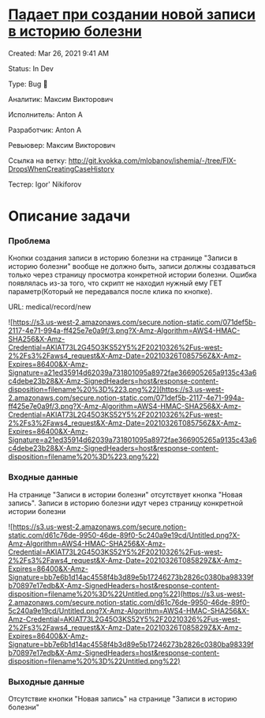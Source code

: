 # [Падает при создании новой записи в историю болезни](https://www.notion.so/400843d3a2ce4e40a5495a39a3a569bf?v=a3388d3507c64b088f0b1b2c107f4dcb&p=61eb50d1cfb5417bb74d32036bf1581f)

Created: Mar 26, 2021 9:41 AM

Status: In Dev

Type: Bug 🐞

Аналитик: Максим Викторович

Исполнитель: Anton A

Разработчик: Anton A

Ревьювер: Максим Викторович

Ссылка на ветку: http://git.kvokka.com/mlobanov/ishemia/-/tree/FIX-DropsWhenCreatingCaseHistory

Тестер: Igor' Nikiforov

# Описание задачи

### Проблема

Кнопки создания записи в историю болезни на странице "Записи в историю болезни" вообще не должно быть, записи должны создаваться только через страницу просмотра конкретной истории болезни. Ошибка появлялась из-за того, что скрипт не находил нужный ему ГЕТ параметр(Который не передавался после клика по кнопке).

URL: medical/record/new

![https://s3.us-west-2.amazonaws.com/secure.notion-static.com/071def5b-2117-4e71-994a-ff425e7e0a9f/3.png?X-Amz-Algorithm=AWS4-HMAC-SHA256&X-Amz-Credential=AKIAT73L2G45O3KS52Y5%2F20210326%2Fus-west-2%2Fs3%2Faws4_request&X-Amz-Date=20210326T085756Z&X-Amz-Expires=86400&X-Amz-Signature=a21ed35914d62039a731801095a8972fae366905265a9135c43a6c4debe23b28&X-Amz-SignedHeaders=host&response-content-disposition=filename%20%3D%223.png%22](https://s3.us-west-2.amazonaws.com/secure.notion-static.com/071def5b-2117-4e71-994a-ff425e7e0a9f/3.png?X-Amz-Algorithm=AWS4-HMAC-SHA256&X-Amz-Credential=AKIAT73L2G45O3KS52Y5%2F20210326%2Fus-west-2%2Fs3%2Faws4_request&X-Amz-Date=20210326T085756Z&X-Amz-Expires=86400&X-Amz-Signature=a21ed35914d62039a731801095a8972fae366905265a9135c43a6c4debe23b28&X-Amz-SignedHeaders=host&response-content-disposition=filename%20%3D%223.png%22)

### Входные данные

На странице "Записи в истории болезни" отсутствует кнопка "Новая запись". Записи в историю болезни идут через страницу конкретной истории болезни

![https://s3.us-west-2.amazonaws.com/secure.notion-static.com/d61c76de-9950-46de-89f0-5c240a9e19cd/Untitled.png?X-Amz-Algorithm=AWS4-HMAC-SHA256&X-Amz-Credential=AKIAT73L2G45O3KS52Y5%2F20210326%2Fus-west-2%2Fs3%2Faws4_request&X-Amz-Date=20210326T085829Z&X-Amz-Expires=86400&X-Amz-Signature=bb7e6b1d14ac4558f4b3d89e5b17246273b2826c0380ba98339fb70897e17edb&X-Amz-SignedHeaders=host&response-content-disposition=filename%20%3D%22Untitled.png%22](https://s3.us-west-2.amazonaws.com/secure.notion-static.com/d61c76de-9950-46de-89f0-5c240a9e19cd/Untitled.png?X-Amz-Algorithm=AWS4-HMAC-SHA256&X-Amz-Credential=AKIAT73L2G45O3KS52Y5%2F20210326%2Fus-west-2%2Fs3%2Faws4_request&X-Amz-Date=20210326T085829Z&X-Amz-Expires=86400&X-Amz-Signature=bb7e6b1d14ac4558f4b3d89e5b17246273b2826c0380ba98339fb70897e17edb&X-Amz-SignedHeaders=host&response-content-disposition=filename%20%3D%22Untitled.png%22)

### Выходные данные

Отсутствие кнопки "Новая запись" на странице "Записи в историю болезни"